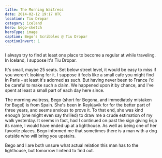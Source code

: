 ```yaml
---
title: The Morning Waitress
date: 2014-02-12 19:17 UTC
location: Tiu Dropar
category: iceland
hero: bego-sketch
heroType: image
caption: Bego's Scribbles @ Tiu Dropar
captionInvert: 1
---
```


I always try to find at least one place to become a regular at while traveling.  In Iceland, I suppose it's Tiu Dropar.

It's small, maybe 25 seats.  Set below street level, it would be easy to miss if you weren't looking for it.  I suppose it feels like a small cafe you might find in Paris - at least it's adorned as such.  But having never been to France I'd be careful to make such a claim. We happened upon it by chance, and I've spent at least a small part of each day here since.

The morning waitress, Bego (short for Begona, and immediately mistaken for Bagel) is from Spain.  She's been in Reykjavik for for the better part of three years, and seems anxious to prove it. To that end, she was kind enough (one might even say thrilled) to draw me a crude estimation of my walk yesterday.  It seems in fact, had I continued on past the sign giving Esja its name, I would have ended up at a lighthouse. As well as being one of her favorite places, Bego informed me that sometimes there is a man with a dog outside who will bring you upstairs.

Bego and I are both unsure what actual relation this man has to the lighthouse, but tomorrow I intend to find out.
